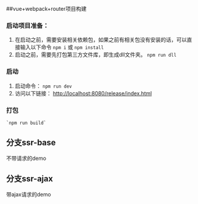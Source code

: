 ##vue+webpack+router项目构建

### 启动项目准备：
1. 在启动之前，需要安装相关依赖包，如果之前有相关包没有安装的话，可以直接输入以下命令
	`npm i` 或 `npm install`
2. 启动之前，需要先打包第三方文件库，即生成dll文件夹。
	`npm run dll`

### 启动
1. 启动命令：
	`npm run dev`
2. 访问以下链接：
	[http://localhost:8080/release/index.html](http://localhost:8080/release/index.html)

### 打包
	`npm run build`



## 分支ssr-base
不带请求的demo

## 分支ssr-ajax
带ajax请求的demo
